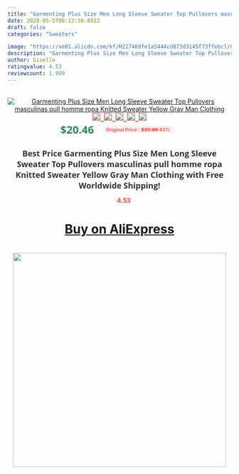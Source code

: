 ```yaml
---
title: "Garmenting Plus Size Men Long Sleeve Sweater Top Pullovers masculinas pull homme ropa Knitted Sweater Yellow Gray Man Clothing"
date: 2020-05-5T08:12:36.892Z
draft: false
categories: "Sweaters"

image: "https://ae01.alicdn.com/kf/H227469fe1a5444cd873d3145f73ffebcl/Garmenting-Plus-Size-Men-Long-Sleeve-Sweater-Top-Pullovers-masculinas-pull-homme-ropa-Knitted-Sweater-Yellow.jpg"
description: "Garmenting Plus Size Men Long Sleeve Sweater Top Pullovers masculinas pull homme ropa Knitted Sweater Yellow Gray Man Clothing"
author: Giselle
ratingvalue: 4.53
reviewcount: 1.999
---
```

<br>
<div style="text-align: center;">
<a href="https://s.click.aliexpress.com/e/_98jKsd" target="_blank" rel="nofollow noopener noreferrer"><img alt="Garmenting Plus Size Men Long Sleeve Sweater Top Pullovers masculinas pull homme ropa Knitted Sweater Yellow Gray Man Clothing" class="magnifier-image" src="https://ae01.alicdn.com/kf/H227469fe1a5444cd873d3145f73ffebcl/Garmenting-Plus-Size-Men-Long-Sleeve-Sweater-Top-Pullovers-masculinas-pull-homme-ropa-Knitted-Sweater-Yellow.jpg_640x640.jpg">
<br>
<img style="border:1px solid salmon" src="https://ae01.alicdn.com/kf/H227469fe1a5444cd873d3145f73ffebcl/Garmenting-Plus-Size-Men-Long-Sleeve-Sweater-Top-Pullovers-masculinas-pull-homme-ropa-Knitted-Sweater-Yellow.jpg_120x120.jpg">&nbsp;&nbsp;<img style="border:1px solid salmon" src="https://ae01.alicdn.com/kf/He669ca1e0228407ba40fe2b8ff09633dG/Garmenting-Plus-Size-Men-Long-Sleeve-Sweater-Top-Pullovers-masculinas-pull-homme-ropa-Knitted-Sweater-Yellow.jpg_120x120.jpg">&nbsp;&nbsp;<img style="border:1px solid salmon" src="https://ae01.alicdn.com/kf/H6e42b9a178dd49849d12a36126806f71I/Garmenting-Plus-Size-Men-Long-Sleeve-Sweater-Top-Pullovers-masculinas-pull-homme-ropa-Knitted-Sweater-Yellow.jpg_120x120.jpg">&nbsp;&nbsp;<img style="border:1px solid salmon" src="https://ae01.alicdn.com/kf/He401ada177cd420399d3a133e3cb13a6M/Garmenting-Plus-Size-Men-Long-Sleeve-Sweater-Top-Pullovers-masculinas-pull-homme-ropa-Knitted-Sweater-Yellow.jpg_120x120.jpg">&nbsp;&nbsp;<img style="border:1px solid salmon" src="https://ae01.alicdn.com/kf/Ha644c47164c04896a334a5bb291e4c42t/Garmenting-Plus-Size-Men-Long-Sleeve-Sweater-Top-Pullovers-masculinas-pull-homme-ropa-Knitted-Sweater-Yellow.jpg_120x120.jpg"></a></div><br0>
<div style="text-align: center;"><span style="background-color: white; border: 0px; box-sizing: border-box; color: seagreen; display: inline-block; font-family: &quot;open sans&quot; , &quot;arial&quot; , &quot;helvetica&quot; , sans-serif , &quot;heiti&quot;; font-size: 24px; font-stretch: inherit; font-weight: 700; line-height: inherit; margin: 0px 10px 0px 0px; padding: 0px; vertical-align: middle;">$20.46 </span>
<span style="background: rgb(255 , 241 , 241); border-radius: 3px; border: 0px; box-sizing: border-box; color: #ff4747; display: inline-block; font-family: inherit; font-size: 12px; font-stretch: inherit; font-style: inherit; font-variant: inherit; font-weight: 600; line-height: inherit; margin: 0px; padding: 2px 5px; transform: scale(0.9); vertical-align: middle;">Original Price : <b style="text-decoration: line-through;">$35.89 </b> 43%&nbsp;&nbsp;</span></div>
<h1 style="color: #333333; display: inline-block; font-family: &quot;open sans&quot; , &quot;arial&quot; , &quot;helvetica&quot; , sans-serif , &quot;heiti&quot;; font-size: 18px; font-stretch: inherit; font-weight: 700; text-align: center;">Best Price Garmenting Plus Size Men Long Sleeve Sweater Top Pullovers masculinas pull homme ropa Knitted Sweater Yellow Gray Man Clothing with Free Worldwide Shipping!</h1>
<div style="color: #ff4747; text-align: center;">
<img src="https://4.bp.blogspot.com/-M0ZcTcb-5uY/XleCXlxnR4I/AAAAAAAAAEc/OrjgMkXV1oMQFaCRZj5HQwOCBcu3w1FegCPcBGAYYCw/s1600/star.png" style="height: 15px;">&nbsp;<b>4.53</b></div>
<div class="button_cont" align="center"><a class="buynow_a" href="https://s.click.aliexpress.com/e/_98jKsd" target="_blank" rel="nofollow noopener noreferrer"><H1>Buy on AliExpress</H1></a></div><br>
<div class="separator" style="clear: both; text-align: center;">
<img src="https://lh3.googleusercontent.com/-pTy5HemUv9M/XlePHvY0dAI/AAAAAAAAAE4/0nX5iRUoIWY8eMW9Dpxeirr157OZliDIgCLcBGAsYHQ/s1600/badge.gif" width="480">
</div>
